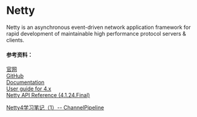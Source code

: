 # Netty

Netty is an asynchronous event-driven network application framework for rapid development of maintainable high performance protocol servers & clients.


#### 参考资料：
[官网](https://netty.io/)
<br>
[GitHub](https://github.com/netty/netty)
<br>
[Documentation](https://netty.io/wiki/index.html)
<br>
[User guide for 4.x](https://netty.io/wiki/user-guide-for-4.x.html)
<br>
[Netty API Reference (4.1.24.Final)](https://netty.io/4.1/api/index.html)

[Netty4学习笔记（1）-- ChannelPipeline](https://blog.csdn.net/zxhoo/article/details/17264263)
